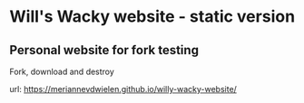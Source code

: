 # Will's Wacky website - static version
## Personal website for fork testing

Fork, download and destroy

url: https://meriannevdwielen.github.io/willy-wacky-website/
